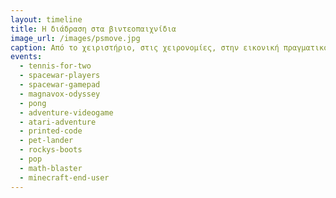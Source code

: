 ```yaml
---
layout: timeline 
title: Η διάδραση στα βιντεοπαιχνίδια 
image_url: /images/psmove.jpg
caption: Από το χειριστήριο, στις χειρονομίες, στην εικονική πραγματικότητα, η διάδραση με τις παιχνιδομηχανές και τα βιντεοπαιχνίδια έχει αισθητά διαφοροποιηθεί ανά τα χρόνια.
events:
  - tennis-for-two 
  - spacewar-players
  - spacewar-gamepad
  - magnavox-odyssey
  - pong
  - adventure-videogame
  - atari-adventure
  - printed-code
  - pet-lander
  - rockys-boots
  - pop
  - math-blaster
  - minecraft-end-user
---
```

